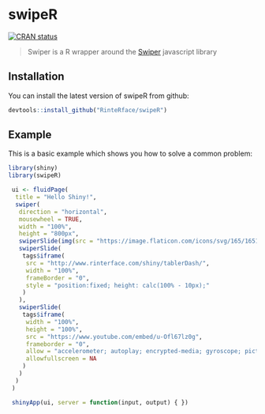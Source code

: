 # swipeR

[![CRAN status](https://www.r-pkg.org/badges/version/swipeR)](https://cran.r-project.org/package=swipeR)

> Swiper is a R wrapper around the [Swiper](http://idangero.us/swiper/) javascript library 

## Installation

You can install the latest version of swipeR from github:

``` r
devtools::install_github("RinteRface/swipeR")
```

## Example

This is a basic example which shows you how to solve a common problem:

``` r
library(shiny)
library(swipeR)

 ui <- fluidPage(
  title = "Hello Shiny!",
  swiper(
   direction = "horizontal",
   mousewheel = TRUE,
   width = "100%",
   height = "800px",
   swiperSlide(img(src = "https://image.flaticon.com/icons/svg/165/165126.svg")),
   swiperSlide(
    tags$iframe(
     src = "http://www.rinterface.com/shiny/tablerDash/",
     width = "100%",
     frameBorder = "0",
     style = "position:fixed; height: calc(100% - 10px);"
    )
   ),
   swiperSlide(
    tags$iframe(
     width = "100%",
     height = "100%",
     src = "https://www.youtube.com/embed/u-Ofl67lz0g",
     frameborder = "0",
     allow = "accelerometer; autoplay; encrypted-media; gyroscope; picture-in-picture",
     allowfullscreen = NA
    )
   )
  )
 )

 shinyApp(ui, server = function(input, output) { })
```

